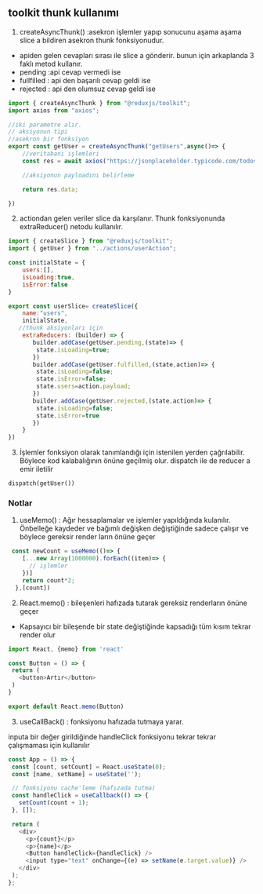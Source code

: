 ## toolkit thunk kullanımı

1. createAsyncThunk() :asekron işlemler yapıp sonucunu aşama aşama slice a bildiren asekron thunk fonksiyonudur.
- apiden gelen cevapları sırası ile slice a gönderir. bunun için arkaplanda  3 faklı metod kullanır.
 - pending :api cevap vermedi ise
 - fullfilled : api den başarılı cevap geldi ise
 - rejected : api den olumsuz cevap geldi ise

```javascript
import { createAsyncThunk } from "@reduxjs/toolkit";
import axios from "axios";

//iki parametre alır. 
// aksiyonun tipi
//asekron bir fonksiyon
export const getUser = createAsyncThunk("getUsers",async()=> {
    //veritabanı işlemleri
    const res = await axios("https://jsonplaceholder.typicode.com/todos");

    //aksiyonun payloadını belirleme

    return res.data;

})
```

2. actiondan gelen veriler slice da karşılanır. Thunk fonksiyonunda extraReducer() netodu kullanılır.

``` javascript
import { createSlice } from "@reduxjs/toolkit";
import { getUser } from "../actions/userAction";

const initialState = {
    users:[],
    isLoading:true,
    isError:false
}

export const userSlice= createSlice({
    name:"users",
    initialState,
   //thunk aksiyonları için
    extraReducers: (builder) => {
       builder.addCase(getUser.pending,(state)=> {
        state.isLoading=true;
       })
       builder.addCase(getUser.fulfilled,(state,action)=> {
        state.isLoading=false;
        state.isError=false;
        state.users=action.payload;
       })
       builder.addCase(getUser.rejected,(state,action)=> {
        state.isLoading=false;
        state.isError=true
       })
    }
})
```
3. İşlemler fonksiyon olarak tanımlandığı için istenilen yerden çağrılabilir. Böylece kod kalabalığının önüne geçilmiş olur. dispatch ile de reducer a emir iletilir


`dispatch(getUser())`






### Notlar

1. useMemo() : Ağır hessaplamalar ve işlemler yapıldığında kulanılır. Önbelleğe kaydeder ve bağımlı değişken değiştiğinde sadece çalışır ve böylece gereksir render ların önüne geçer

```javascript
 const newCount = useMemo(()=> {
    [...new Array(1000000).forEach((item)=> {  
      // işlemler
    })]
    return count*2;
  },[count])
```

2. React.memo() : bileşenleri hafızada tutarak gereksiz renderların önüne geçer 
- Kapsayıcı bir bileşende bir state değiştiğinde kapsadığı tüm kısım tekrar render olur

 ```javascript
 import React, {memo} from 'react'

const Button = () => {
  return (
    <button>Artır</button>
  )
}

export default React.memo(Button)

 ```

 3. useCallBack() : fonksiyonu hafızada tutmaya yarar. 
 
 inputa bir değer girildiğinde handleClick fonksiyonu tekrar tekrar çalışmaması için kullanılır

 ```javascript
 const App = () => {
  const [count, setCount] = React.useState(0);
  const [name, setName] = useState('');

  // fonksiyonu cache'leme (hafızada tutma)
  const handleClick = useCallback(() => {
    setCount(count + 1);
  }, []);

  return (
    <div>
      <p>{count}</p>
      <p>{name}</p>
      <Button handleClick={handleClick} />
      <input type="text" onChange={(e) => setName(e.target.value)} />
    </div>
  );
};
 ```
